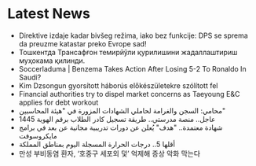 # Latest News
-  Direktive izdaje kadar bivšeg režima, iako bez funkcije: DPS se sprema da preuzme katastar preko Evrope sad!
-  Тошкентда Трансафғон темирйўли қурилишини жадаллаштириш муҳокама қилинди.
-  Soccerladuma | Benzema Takes Action After Losing 5-2 To Ronaldo In Saudi?
-  Kim Dzsongun gyorsított háborús előkészületekre szólított fel
-  Financial authorities try to dispel market concerns as Taeyoung E&C applies for debt workout
-  محامي: السجن والغرامة لحاملي الشهادات المزورة في "هيئة المحاسبين"
-  عاجل.. منصة مدرستي.. طريقة تسجيل كادر الطلاب برقم الهوية 1445
-  شهادة معتمدة.. "هدف" يُعلن عن دورات تدريبية مجانية عن بعد في برامج مايكروسوفت
-  أقلها 5.. درجات الحرارة المسجلة اليوم بمناطق المملكة
-  만성 부비동염 환자, ‘호중구 세포외 덫’ 억제해 증상 악화 막는다
